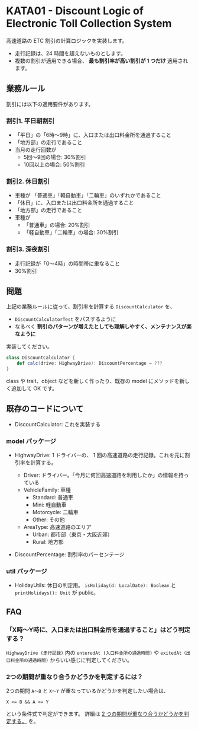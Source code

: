 # KATA01 - Discount Logic of Electronic Toll Collection System

高速道路の ETC 割引の計算ロジックを実装します。

- 走行記録は、24 時間を超えないものとします。
- 複数の割引が適用できる場合、 **最も割引率が高い割引が 1 つだけ** 適用されます。

## 業務ルール

割引には以下の適用要件があります。

### 割引1. 平日朝割引

- 「平日」の「6時〜9時」に、入口または出口料金所を通過すること
- 「地方部」の走行であること
- 当月の走行回数が
  - 5回〜9回の場合: 30%割引
  - 10回以上の場合: 50%割引

### 割引2. 休日割引

- 車種が 「普通車」「軽自動車」「二輪車」のいずれかであること
- 「休日」に、入口または出口料金所を通過すること
- 「地方部」の走行であること
- 車種が
  - 「普通車」の場合: 20%割引
  - 「軽自動車」「二輪車」の場合: 30%割引

### 割引3. 深夜割引

- 走行記録が「0〜4時」の時間帯に重なること
- 30%割引

## 問題

上記の業務ルールに従って、割引率を計算する `DiscountCalculator` を、

- `DiscountCalculatorTest` をパスするように
- なるべく **割引のパターンが増えたとしても理解しやすく、メンテナンスが楽なように**

実装してください。



```scala
class DiscountCalculator {
    def calc(drive: HighwayDrive): DiscountPercentage = ???
}
```

class や trait、object などを新しく作ったり、既存の model にメソッドを新しく追加して OK です。

## 既存のコードについて

- DiscountCalculator: これを実装する

### model パッケージ

- HighwayDrive: 1 ドライバーの、 1 回の高速道路の走行記録。これを元に割引率を計算する。
  - Driver: ドライバー。「今月に何回高速道路を利用したか」の情報を持っている
  - VehicleFamily: 車種
    - Standard: 普通車
    - Mini: 軽自動車
    - Motorcycle: 二輪車
    - Other: その他
  - AreaType: 高速道路のエリア
    - Urban: 都市部（東京・大阪近郊）
    - Rural: 地方部

- DiscountPercentage: 割引率のパーセンテージ

### util パッケージ

- HolidayUtils: 休日の判定用。 `isHoliday(d: LocalDate): Boolean` と `printHolidays(): Unit` が public。

## FAQ

### 「X時〜Y時に、入口または出口料金所を通過すること」はどう判定する？
`HighwayDrive (走行記録)` 内の `enteredAt (入口料金所の通過時間)` や `exitedAt（出口料金所の通過時間)` からいい感じに判定してください。

### 2つの期間が重なり合うかどうかを判定するには？

2つの期間 `A〜B` と `X〜Y` が重なっているかどうかを判定したい場合は、

```
X <= B && A <= Y
```

という条件式で判定ができます。
詳細は [2 つの期間が重なり合うかどうかを判定する。](https://koseki.hatenablog.com/entry/20111021/range) を。
